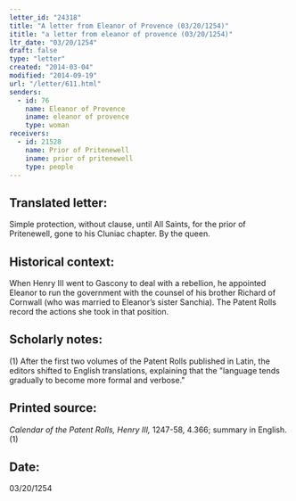 ```yaml
---
letter_id: "24318"
title: "A letter from Eleanor of Provence (03/20/1254)"
ititle: "a letter from eleanor of provence (03/20/1254)"
ltr_date: "03/20/1254"
draft: false
type: "letter"
created: "2014-03-04"
modified: "2014-09-19"
url: "/letter/611.html"
senders:
  - id: 76
    name: Eleanor of Provence
    iname: eleanor of provence
    type: woman
receivers:
  - id: 21528
    name: Prior of Pritenewell
    iname: prior of pritenewell
    type: people
---
```

<h2> Translated letter:</h2>Simple protection, without clause, until All Saints, for the prior of Pritenewell, gone to his Cluniac chapter.
By the queen.
<h2 class="mt-4"> Historical context:</h2>When Henry III went to Gascony to deal with a rebellion, he appointed Eleanor to run the government with the counsel of his brother Richard of Cornwall (who was married to Eleanor’s sister Sanchia). The Patent Rolls record the actions she took in that position.
<h2 class="mt-4"> Scholarly notes:</h2>(1) After the first two volumes of the Patent Rolls published in Latin, the editors shifted to English translations, explaining that the "language tends gradually to become more formal and verbose."
<h2 class="mt-4"> Printed source:</h2><p><em>Calendar of the Patent Rolls, Henry III,</em> 1247-58, 4.366; summary in English.(1)</p><h2 class="mt-4"> Date:</h2>03/20/1254